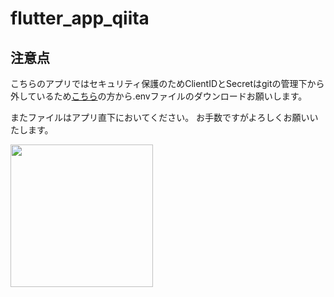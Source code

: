 # flutter_app_qiita

## 注意点
こちらのアプリではセキュリティ保護のためClientIDとSecretはgitの管理下から外しているため[こちら](https://drive.google.com/drive/folders/1G_aNWh-V-4yvdLMxzn9b7tOMuVVF1o8D)の方から.envファイルのダウンロードお願いします。

またファイルはアプリ直下においてください。
お手数ですがよろしくお願いいたします。


<img width="228" src = 'https://user-images.githubusercontent.com/85178728/176628550-67915d22-5886-4c36-8a46-b5e43c1331f4.png'>

